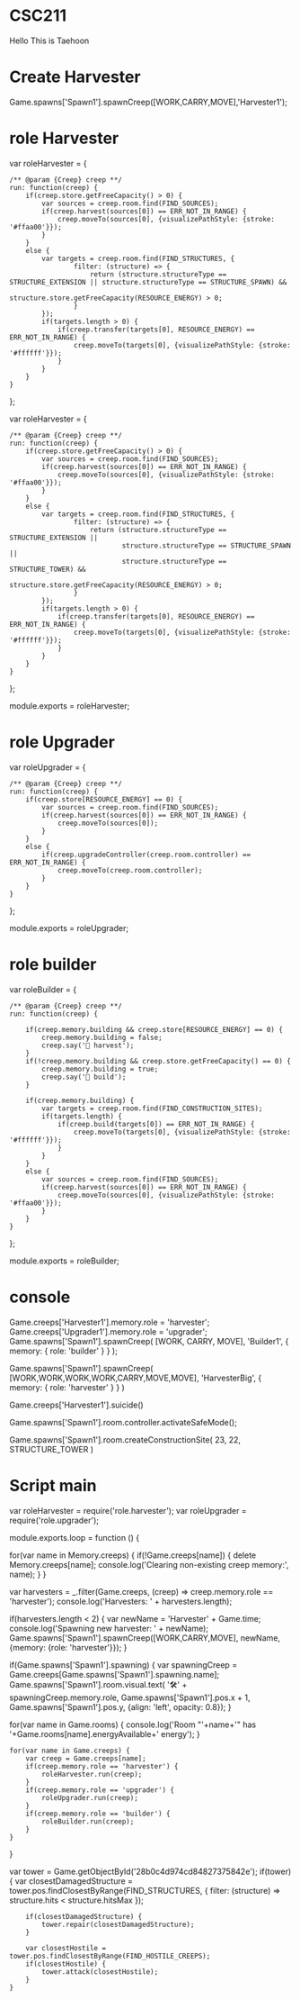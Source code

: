 # CSC211

Hello This is Taehoon

# Create Harvester

Game.spawns['Spawn1'].spawnCreep([WORK,CARRY,MOVE],'Harvester1');

# role Harvester

var roleHarvester = {

    /** @param {Creep} creep **/
    run: function(creep) {
        if(creep.store.getFreeCapacity() > 0) {
            var sources = creep.room.find(FIND_SOURCES);
            if(creep.harvest(sources[0]) == ERR_NOT_IN_RANGE) {
                creep.moveTo(sources[0], {visualizePathStyle: {stroke: '#ffaa00'}});
            }
        }
        else {
            var targets = creep.room.find(FIND_STRUCTURES, {
                    filter: (structure) => {
                        return (structure.structureType == STRUCTURE_EXTENSION || structure.structureType == STRUCTURE_SPAWN) &&
                            structure.store.getFreeCapacity(RESOURCE_ENERGY) > 0;
                    }
            });
            if(targets.length > 0) {
                if(creep.transfer(targets[0], RESOURCE_ENERGY) == ERR_NOT_IN_RANGE) {
                    creep.moveTo(targets[0], {visualizePathStyle: {stroke: '#ffffff'}});
                }
            }
        }
    }

};

<!-- put energy to tower -->

var roleHarvester = {

    /** @param {Creep} creep **/
    run: function(creep) {
        if(creep.store.getFreeCapacity() > 0) {
            var sources = creep.room.find(FIND_SOURCES);
            if(creep.harvest(sources[0]) == ERR_NOT_IN_RANGE) {
                creep.moveTo(sources[0], {visualizePathStyle: {stroke: '#ffaa00'}});
            }
        }
        else {
            var targets = creep.room.find(FIND_STRUCTURES, {
                    filter: (structure) => {
                        return (structure.structureType == STRUCTURE_EXTENSION ||
                                structure.structureType == STRUCTURE_SPAWN ||
                                structure.structureType == STRUCTURE_TOWER) &&
                                structure.store.getFreeCapacity(RESOURCE_ENERGY) > 0;
                    }
            });
            if(targets.length > 0) {
                if(creep.transfer(targets[0], RESOURCE_ENERGY) == ERR_NOT_IN_RANGE) {
                    creep.moveTo(targets[0], {visualizePathStyle: {stroke: '#ffffff'}});
                }
            }
        }
    }

};

module.exports = roleHarvester;

# role Upgrader

var roleUpgrader = {

    /** @param {Creep} creep **/
    run: function(creep) {
        if(creep.store[RESOURCE_ENERGY] == 0) {
            var sources = creep.room.find(FIND_SOURCES);
            if(creep.harvest(sources[0]) == ERR_NOT_IN_RANGE) {
                creep.moveTo(sources[0]);
            }
        }
        else {
            if(creep.upgradeController(creep.room.controller) == ERR_NOT_IN_RANGE) {
                creep.moveTo(creep.room.controller);
            }
        }
    }

};

module.exports = roleUpgrader;

# role builder

var roleBuilder = {

    /** @param {Creep} creep **/
    run: function(creep) {

        if(creep.memory.building && creep.store[RESOURCE_ENERGY] == 0) {
            creep.memory.building = false;
            creep.say('🔄 harvest');
        }
        if(!creep.memory.building && creep.store.getFreeCapacity() == 0) {
            creep.memory.building = true;
            creep.say('🚧 build');
        }

        if(creep.memory.building) {
            var targets = creep.room.find(FIND_CONSTRUCTION_SITES);
            if(targets.length) {
                if(creep.build(targets[0]) == ERR_NOT_IN_RANGE) {
                    creep.moveTo(targets[0], {visualizePathStyle: {stroke: '#ffffff'}});
                }
            }
        }
        else {
            var sources = creep.room.find(FIND_SOURCES);
            if(creep.harvest(sources[0]) == ERR_NOT_IN_RANGE) {
                creep.moveTo(sources[0], {visualizePathStyle: {stroke: '#ffaa00'}});
            }
        }
    }

};

module.exports = roleBuilder;

# console

Game.creeps['Harvester1'].memory.role = 'harvester';
Game.creeps['Upgrader1'].memory.role = 'upgrader';
Game.spawns['Spawn1'].spawnCreep( [WORK, CARRY, MOVE], 'Builder1',
{ memory: { role: 'builder' } } );

<!-- 550 energy faster Harvester1 -->

Game.spawns['Spawn1'].spawnCreep( [WORK,WORK,WORK,WORK,CARRY,MOVE,MOVE],
'HarvesterBig',
{ memory: { role: 'harvester' } } )

<!-- sucide creep-->

Game.creeps['Harvester1'].suicide()

<!-- make safe mode. enemy will not attack you -->

Game.spawns['Spawn1'].room.controller.activateSafeMode();

<!-- building tower -->

Game.spawns['Spawn1'].room.createConstructionSite( 23, 22, STRUCTURE_TOWER )

# Script main

var roleHarvester = require('role.harvester');
var roleUpgrader = require('role.upgrader');

module.exports.loop = function () {

<!-- if creep died, you need to clear the memory -->

for(var name in Memory.creeps) {
if(!Game.creeps[name]) {
delete Memory.creeps[name];
console.log('Clearing non-existing creep memory:', name);
}
}

<!-- to count the number of creeps of the required type -->

var harvesters = \_.filter(Game.creeps, (creep) => creep.memory.role == 'harvester');
console.log('Harvesters: ' + harvesters.length);

<!-- set up minimum of creeps working. for now 2 -->

if(harvesters.length < 2) {
var newName = 'Harvester' + Game.time;
console.log('Spawning new harvester: ' + newName);
Game.spawns['Spawn1'].spawnCreep([WORK,CARRY,MOVE], newName,
{memory: {role: 'harvester'}});
}

if(Game.spawns['Spawn1'].spawning) {
var spawningCreep = Game.creeps[Game.spawns['Spawn1'].spawning.name];
Game.spawns['Spawn1'].room.visual.text(
'🛠️' + spawningCreep.memory.role,
Game.spawns['Spawn1'].pos.x + 1,
Game.spawns['Spawn1'].pos.y,
{align: 'left', opacity: 0.8});
}

<!-- to know the total amount of energy in the room -->

for(var name in Game.rooms) {
console.log('Room "'+name+'" has '+Game.rooms[name].energyAvailable+' energy');
}

    for(var name in Game.creeps) {
        var creep = Game.creeps[name];
        if(creep.memory.role == 'harvester') {
            roleHarvester.run(creep);
        }
        if(creep.memory.role == 'upgrader') {
            roleUpgrader.run(creep);
        }
        if(creep.memory.role == 'builder') {
            roleBuilder.run(creep);
        }
    }

}

<!-- creating tower's work -->

var tower = Game.getObjectById('28b0c4d974cd84827375842e');
if(tower) {
var closestDamagedStructure = tower.pos.findClosestByRange(FIND_STRUCTURES, {
filter: (structure) => structure.hits < structure.hitsMax
});

<!-- repair structures -->

        if(closestDamagedStructure) {
            tower.repair(closestDamagedStructure);
        }

<!-- command attack for tower -->

        var closestHostile = tower.pos.findClosestByRange(FIND_HOSTILE_CREEPS);
        if(closestHostile) {
            tower.attack(closestHostile);
        }
    }
